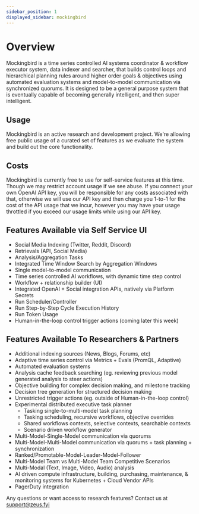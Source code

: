 ```yaml
---
sidebar_position: 1
displayed_sidebar: mockingbird
---
```


# Overview

Mockingbird is a time series controlled AI systems coordinator & workflow executor system, data indexer and searcher,
that builds control loops and hierarchical planning rules around higher order goals & objectives using automated
evaluation systems and model-to-model communication via synchronized quorums. It is designed to be a general purpose
system that is eventually capable of becoming generally intelligent, and then super intelligent.

## Usage

Mockingbird is an active research and development project. We're allowing free public usage of a curated set of
features as we evaluate the system and build out the core functionality.

## Costs

Mockingbird is currently free to use for self-service features at this time. Though we may restrict account usage if we
see abuse. If you connect your own OpenAI API key, you will be responsible for any costs associated with that, otherwise
we will
use our API key and then charge you 1-to-1 for the cost of the API usage that we incur, however you may have your usage
throttled if you exceed our usage limits while using our API key.

## Features Available via Self Service UI

- Social Media Indexing (Twitter, Reddit, Discord)
- Retrievals (API, Social Media)
- Analysis/Aggregation Tasks
- Integrated Time Window Search by Aggregation Windows
- Single model-to-model communication
- Time series controlled AI workflows, with dynamic time step control
- Workflow + relationship builder (UI)
- Integrated OpenAI + Social integration APIs, natively via Platform Secrets
- Run Scheduler/Controller
- Run Step-by-Step Cycle Execution History
- Run Token Usage
- Human-in-the-loop control trigger actions (coming later this week)

## Features Available To Researchers & Partners

- Additional indexing sources (News, Blogs, Forums, etc)
- Adaptive time series control via Metrics + Evals (PromQL, Adaptive)
- Automated evaluation systems
- Analysis cache feedback searching (eg. reviewing previous model generated analysis to steer actions)
- Objective building for complex decision making, and milestone tracking
- Decision tree generation for structured decision making
- Unrestricted trigger actions (eg. outside of Human-in-the-loop control)
- Experimental distributed executive task planner
    - Tasking single-to-multi-model task planning
    - Tasking scheduling, recursive workflows, objective overrides
  - Shared workflows contexts, selective contexts, searchable contexts
  - Scenario driven workflow generator
- Multi-Model-Single-Model communication via quorums
- Multi-Model-Multi-Model communication via quorums + task planning + synchronization
- Ranked/Promotable-Model-Leader-Model-Follower
- Multi-Model Team vs Multi-Model Team Competitive Scenarios
- Multi-Modal (Text, Image, Video, Audio) analysis
- AI driven compute infrastructure, building, purchasing, maintenance, & monitoring systems for Kubernetes + Cloud
  Vendor APIs
- PagerDuty integration

Any questions or want access to research features? Contact us at support@zeus.fyi